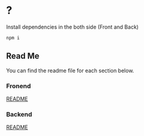 # ?
Install dependencies in the both side (Front and Back)
```shell
npm i
```

## Read Me
You can find the readme file for each section below.
### Fronend
[README](./frontend/README.md)

### Backend
[README](./backend/README.md)